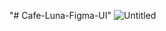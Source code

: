 "# Cafe-Luna-Figma-UI" 
![Untitled](https://github.com/user-attachments/assets/2852ab02-3f2f-4482-af62-3add5bac46be)

